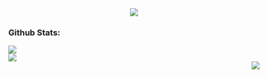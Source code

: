 <div align="center">
  <img src="https://github.com/user-attachments/assets/895b33e5-4113-40c2-a057-91da99b6d3bc">
</div>

<h3>Github Stats:</h3>

<div>
  <img src="https://github-readme-stats.vercel.app/api?username=adariya0&show_icons=true&theme=transparent&icon_color=#FFFFFF&text_color=#FFFFFF" >
</div>
<img src="https://github-readme-stats.vercel.app/api/top-langs/?username=adariya0&show_icons=true&icon_color=d9d9d9&theme=dark&border_color=white&bg_color=0d1117" />

<br>

<img align="right" src="https://komarev.com/ghpvc/?username=adariya0&style=for-the-badge" />
